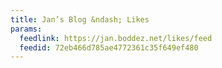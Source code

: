 ```yaml
---
title: Jan’s Blog &ndash; Likes
params:
  feedlink: https://jan.boddez.net/likes/feed
  feedid: 72eb466d785ae4772361c35f649ef480
---
```

